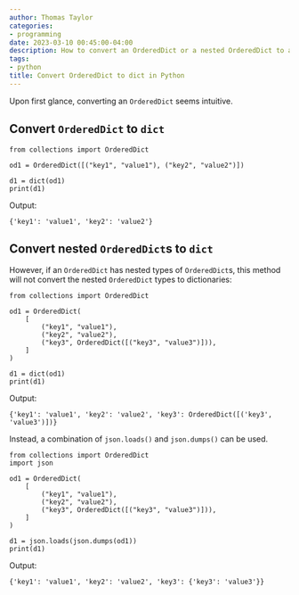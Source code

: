 ```yaml
---
author: Thomas Taylor
categories:
- programming
date: 2023-03-10 00:45:00-04:00
description: How to convert an OrderedDict or a nested OrderedDict to a dictionaryin Python
tags:
- python
title: Convert OrderedDict to dict in Python
---
```


Upon first glance, converting an `OrderedDict` seems intuitive.

## Convert `OrderedDict` to `dict`

```python3
from collections import OrderedDict

od1 = OrderedDict([("key1", "value1"), ("key2", "value2")])

d1 = dict(od1)
print(d1)
```

Output:

```text
{'key1': 'value1', 'key2': 'value2'}
```

## Convert nested `OrderedDict`s to `dict`

However, if an `OrderedDict` has nested types of `OrderedDict`s, this method will not convert the nested `OrderedDict` types to dictionaries:

```python3
from collections import OrderedDict

od1 = OrderedDict(
    [
        ("key1", "value1"),
        ("key2", "value2"),
        ("key3", OrderedDict([("key3", "value3")])),
    ]
)

d1 = dict(od1)
print(d1)
```

Output:

```text
{'key1': 'value1', 'key2': 'value2', 'key3': OrderedDict([('key3', 'value3')])}
```

Instead, a combination of `json.loads()` and `json.dumps()` can be used.

```python3
from collections import OrderedDict
import json

od1 = OrderedDict(
    [
        ("key1", "value1"),
        ("key2", "value2"),
        ("key3", OrderedDict([("key3", "value3")])),
    ]
)

d1 = json.loads(json.dumps(od1))
print(d1)
```

Output:

```text
{'key1': 'value1', 'key2': 'value2', 'key3': {'key3': 'value3'}}
```